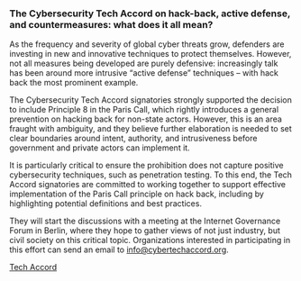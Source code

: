 ### The Cybersecurity Tech Accord on hack-back, active defense, and countermeasures: what does it all mean? 

As the frequency and severity of global cyber threats grow, defenders are investing in new and innovative techniques to protect themselves. However, not all measures being developed are purely defensive: increasingly talk has been around more intrusive “active defense” techniques – with hack back the most prominent example. 

The Cybersecurity Tech Accord signatories strongly supported the decision to include Principle 8 in the Paris Call, which rightly introduces a general prevention on hacking back for non-state actors. However, this is an area fraught with ambiguity, and they believe further elaboration is needed to set clear boundaries around intent, authority, and intrusiveness before government and private actors can implement it.

It is particularly critical to ensure the prohibition does not capture positive cybersecurity techniques, such as penetration testing. To this end, the Tech Accord signatories are committed to working together to support effective implementation of the Paris Call principle on hack back, including by highlighting potential definitions and best practices.

They will start the discussions with a meeting at the Internet Governance Forum in Berlin, where they hope to gather views of not just industry, but civil society on this critical topic. Organizations interested in participating in this effort can send an email to info@cybertechaccord.org. 

[Tech Accord](https://cybertechaccord.org/)
